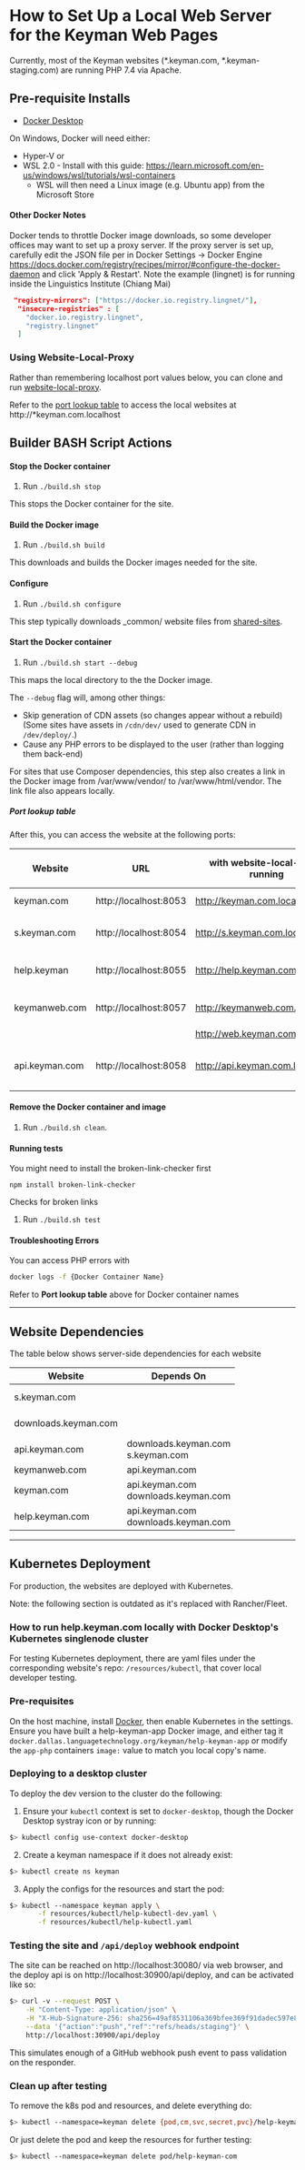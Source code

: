 # How to Set Up a Local Web Server for the Keyman Web Pages

Currently, most of the Keyman websites (*.keyman.com, *.keyman-staging.com) are running PHP 7.4 via Apache.

## Pre-requisite Installs
* [Docker Desktop](https://www.docker.com/products/docker-desktop/)

On Windows, Docker will need either:
* Hyper-V or
* WSL 2.0 - Install with this guide:
https://learn.microsoft.com/en-us/windows/wsl/tutorials/wsl-containers
    * WSL will then need a Linux image (e.g. Ubuntu app) from the Microsoft Store

#### Other Docker Notes
Docker tends to throttle Docker image downloads, so some developer offices may want to set up a proxy server. If the proxy server is set up, carefully edit the JSON file per in Docker Settings -> Docker Engine https://docs.docker.com/registry/recipes/mirror/#configure-the-docker-daemon and click 'Apply & Restart'. Note the example (lingnet) is for running inside the Linguistics Institute (Chiang Mai)

```json
 "registry-mirrors": ["https://docker.io.registry.lingnet/"],
  "insecure-registries" : [
    "docker.io.registry.lingnet",
    "registry.lingnet"
  ]
```

### Using Website-Local-Proxy
Rather than remembering localhost port values below, you can clone and run [website-local-proxy](https://github.com/keymanapp/website-local-proxy).

Refer to the [port lookup table](#port-lookup-table) to access the local websites at
http://*keyman.com.localhost

## Builder BASH Script Actions

#### Stop the Docker container
1. Run `./build.sh stop`

This stops the Docker container for the site.

#### Build the Docker image
1. Run `./build.sh build`

This downloads and builds the Docker images needed for the site.

#### Configure
1. Run `./build.sh configure`

This step typically downloads _common/ website files from [shared-sites](https://github.com/keymanapp/shared-sites/tree/main/_common).

#### Start the Docker container
1. Run `./build.sh start --debug`

This maps the local directory to the the Docker image.

The `--debug` flag will, among other things:
* Skip generation of CDN assets (so changes appear without a rebuild) (Some sites have assets in `/cdn/dev/` used to generate CDN in `/dev/deploy/`.)
* Cause any PHP errors to be displayed to the user (rather than logging them back-end)

For sites that use Composer dependencies, this step also creates a link in the Docker image from /var/www/vendor/ to /var/www/html/vendor.
The link file also appears locally.

##### Port lookup table
After this, you can access the website at the following ports:

| Website        |          URL          |  with website-local-proxy running | Docker Container Name  |
|----------------|-----------------------|-----------------------------------|------------------------|
| keyman.com     | http://localhost:8053 | http://keyman.com.localhost       | keyman-website         |
| s.keyman.com   | http://localhost:8054 | http://s.keyman.com.localhost     | s-keyman-website       |
| help.keyman    | http://localhost:8055 | http://help.keyman.com.localhost  | help-keyman-website    |
| keymanweb.com  | http://localhost:8057 | http://keymanweb.com.localhost    | web-keyman-website     |
|                |                       | http://web.keyman.com.localhost   |                        |
| api.keyman.com | http://localhost:8058 | http://api.keyman.com.localhost   | api-keyman-com-website |

#### Remove the Docker container and image
1. Run `./build.sh clean`.

#### Running tests
You might need to install the broken-link-checker first

`npm install broken-link-checker`

Checks for broken links
1. Run `./build.sh test`

#### Troubleshooting Errors

You can access PHP errors with

```bash
docker logs -f {Docker Container Name}
```

Refer to **Port lookup table** above for Docker container names

---------

## Website Dependencies

The table below shows server-side dependencies for each website

|Website               | Depends On           |
|----------------------|-------------         |
| s.keyman.com         | <br><br>             |
| downloads.keyman.com | <br><br>             |
| api.keyman.com       | downloads.keyman.com<br>s.keyman.com |
| keymanweb.com        | api.keyman.com       |
| keyman.com           | api.keyman.com<br>downloads.keyman.com |
| help.keyman.com      | api.keyman.com<br>downloads.keyman.com |


---------

## Kubernetes Deployment
For production, the websites are deployed with Kubernetes.

Note: the following section is outdated as it's replaced with Rancher/Fleet.

### How to run help.keyman.com locally with Docker Desktop's Kubernetes singlenode cluster

For testing Kubernetes deployment, there are yaml files under the corresponding website's repo: `/resources/kubectl`, that cover local developer testing.

### Pre-requisites
On the host machine, install [Docker](https://docs.docker.com/get-docker/), then enable Kubernetes in the settings. Ensure you have built a help-keyman-app Docker image, and either tag it `docker.dallas.languagetechnology.org/keyman/help-keyman-app` or modify the `app-php` containers `image:` value to match you local copy's name.

### Deploying to a desktop cluster
To deploy the dev version to the cluster do the following:
1. Ensure your `kubectl` context is set to `docker-desktop`, though the Docker Desktop systray icon or by running:
```bash
$> kubectl config use-context docker-desktop
```
2. Create a keyman namespace if it does not already exist:
```bash
$> kubectl create ns keyman
```
3. Apply the configs for the resources and start the pod:
```bash
$> kubectl --namespace keyman apply \
       -f resources/kubectl/help-kubectl-dev.yaml \
       -f resources/kubectl/help-kubectl.yaml
```
### Testing the site and `/api/deploy` webhook endpoint
The site can be reached on http://localhost:30080/ via web browser, and the deploy api is on http://localhost:30900/api/deploy, and can be activated like so:
```bash
$> curl -v --request POST \
    -H "Content-Type: application/json" \
    -H "X-Hub-Signature-256: sha256=49af8531106a369bfee369f91dadec597e8ea3992ec2802bbe655be0ece17f15" \
    --data '{"action":"push","ref":"refs/heads/staging"}' \
    http://localhost:30900/api/deploy
```
This simulates enough of a GitHub webhook push event to pass validation on the responder.

### Clean up after testing

To remove the k8s pod and resources, and delete everything do:
```bash
$> kubectl --namespace=keyman delete {pod,cm,svc,secret,pvc}/help-keyman-com
```
Or just delete the pod and keep the resources for further testing:
```bash
$> kubectl --namespace=keyman delete pod/help-keyman-com
```
